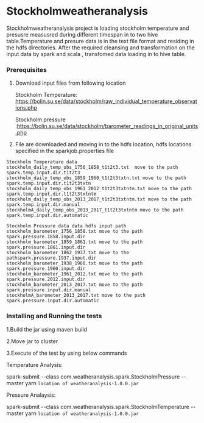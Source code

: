 # Stockholmweatheranalysis

Stockholmweatheranalysis project is loading stockholm temperature and presusre measusred during different timespan in to two hive table.Temperature and presure data is in the text file format and residing in the hdfs directories. After the required cleansing and transformation on the input data by spark and scala , transfomed data loading in to hive table.


### Prerequisites

1. Download input files from following location

    Stockholm Temperature: https://bolin.su.se/data/stockholm/raw_individual_temperature_observations.php

    Stockholm pressure :https://bolin.su.se/data/stockholm/barometer_readings_in_original_units.php

2. File are downloaded and moving in to the hdfs location, hdfs locations specified in the sparkjob.properties file

```
Stockholm Temperature data  
stockholm_daily_temp_obs_1756_1858_t1t2t3.txt  move to the path spark.temp.input.dir.t1t2t3 
stockholm_daily_temp_obs_1859_1960_t1t2t3txtn.txt move to the path spark.temp.input.dir.t1t2t3txtn 
stockholm_daily_temp_obs_1961_2012_t1t2t3txtntm.txt move to the path spark.temp.input.dir.t1t2t3txtntm 
stockholm_daily_temp_obs_2013_2017_t1t2t3txtntm.txt move to the path spark.temp.input.dir.manual 
stockholmA_daily_temp_obs_2013_2017_t1t2t3txtntm move to the path spark.temp.input.dir.automatic 

Stockholm Pressure data data hdfs input path
stockholm_barometer_1756_1858.txt move to the path spark.pressure.1858.input.dir
stockholm_barometer_1859_1861.txt move to the path spark.pressure.1861.input.dir 
stockholm_barometer_1862_1937.txt move to the pathspark.pressure.1937.input.dir 
stockholm_barometer_1938_1960.txt move to the path spark.pressure.1960.input.dir 
stockholm_barometer_1961_2012.txt move to the path spark.pressure.2012.input.dir 
stockholm_barometer_2013_2017.txt move to the path spark.pressure.input.dir.manual 
stockholmA_barometer_2013_2017.txt move to the path spark.pressure.input.dir.automatic 
```

### Installing and Running the tests
1.Build the jar using maven build

2.Move jar to cluster

3.Execute of the test by using below commands

Temperature Analysis:

spark-submit --class com.weatheranalysis.spark.StockholmPressure --master yarn ```location of weatheranalysis-1.0.0.jar```

Pressure Analaysis:

spark-submit --class com.weatheranalysis.spark.StockholmTemperature --master yarn ```location of weatheranalysis-1.0.0.jar```
